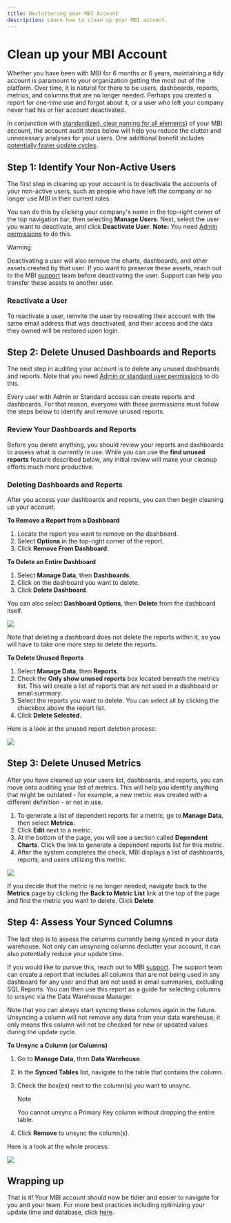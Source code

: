 ```yaml
---
title: Decluttering your MBI Account
description: Learn how to clean up your MBI account. 
---
```

# Clean up your MBI Account

Whether you have been with MBI for 6 months or 6 years, maintaining a tidy account is paramount to your organization getting the most out of the platform. Over time, it is natural for there to be users, dashboards, reports, metrics, and columns that are no longer needed. Perhaps you created a report for one-time use and forgot about it, or a user who left your company never had his or her account deactivated.

In conjunction with [standardized, clear naming for all elements](../best-practices/naming-elements.md)) of your MBI account, the account audit steps below will help you reduce the clutter and unnecessary analyses for your users. One additional benefit includes [potentially faster update cycles](../best-practices/reduce-update-cycle-time.md).

## Step 1: Identify Your Non-Active Users

The first step in cleaning up your account is to deactivate the accounts of your non-active users, such as people who have left the company or no longer use MBI in their current roles.

You can do this by clicking your company's name in the top-right corner of the top navigation bar, then selecting **Manage Users**. Next, select the user you want to deactivate, and click **Deactivate User**. **Note:** You need [Admin permissions](../administrator/user-management/user-management.md) to do this.

>[!WARNING]
>
>Deactivating a user will also remove the charts, dashboards, and other assets created by that user. If you want to preserve these assets, reach out to the MBI [support](../getting-started/support.md) team before deactivating the user. Support can help you transfer these assets to another user.

### Reactivate a User

To reactivate a user, reinvite the user by recreating their account with the same email address that was deactivated, and their access and the data they owned will be restored upon login.

## Step 2: Delete Unused Dashboards and Reports

The next step in auditing your account is to delete any unused dashboards and reports. Note that you need [Admin or standard user permissions](../administrator/user-management/user-management.md) to do this.

Every user with Admin or Standard access can create reports and dashboards. For that reason, everyone with these permissions must follow the steps below to identify and remove unused reports.

### Review Your Dashboards and Reports

Before you delete anything, you should review your reports and dashboards to assess what is currently in use. While you can use the **find unused reports** feature described below, any initial review will make your cleanup efforts much more productive.

### Deleting Dashboards and Reports

After you access your dashboards and reports, you can then begin cleaning up your account.

**To Remove a Report from a Dashboard**

1. Locate the report you want to remove on the dashboard.
1. Select **Options** in the top-right corner of the report.
1. Click **Remove From Dashboard**.

**To Delete an Entire Dashboard**

1. Select **Manage Data**, then **Dashboards**.
1. Click on the dashboard you want to delete.
1. Click **Delete Dashboard**.

You can also select **Dashboard Options**, then **Delete** from the dashboard itself.

![](../../mbi/assets/Delete_from_dashboard.png)

Note that deleting a dashboard does not delete the reports within it, so you will have to take one more step to delete the reports.

**To Delete Unused Reports**

1. Select **Manage Data**, then **Reports**.
1. Check the **Only show unused reports** box located beneath the metrics list. This will create a list of reports that are not used in a dashboard or email summary.
1. Select the reports you want to delete. You can select all by clicking the checkbox above the report list.
1. Click **Delete Selected**.

Here is a look at the unused report deletion process:

![](../../mbi/assets/unused_reports.png)

## Step 3: Delete Unused Metrics

After you have cleaned up your users list, dashboards, and reports, you can move onto auditing your list of metrics. This will help you identify anything that might be outdated - for example, a new metric was created with a different definition - or not in use.

1. To generate a list of dependent reports for a metric, go to **Manage Data**, then select **Metrics**.
1. Click **Edit** next to a metric.
1. At the bottom of the page, you will see a section called **Dependent Charts**. Click the link to generate a dependent reports list for this metric.
1. After the system completes the check, MBI displays a list of dashboards, reports, and users utilizing this metric.

![](../../mbi/assets/report_dependecies.png)

If you decide that the metric is no longer needed, navigate back to the **Metrics** page by clicking the **Back to Metric List** link at the top of the page and find the metric you want to delete. Click **Delete**.

## Step 4: Assess Your Synced Columns

The last step is to assess the columns currently being synced in your data warehouse. Not only can unsyncing columns declutter your account, it can also potentially reduce your update time.

If you would like to pursue this, reach out to MBI [support](../getting-started/support.md). The support team can create a report that includes all columns that are not being used in any dashboard for any user and that are not used in email summaries, excluding SQL Reports. You can then use this report as a guide for selecting columns to unsync via the Data Warehouse Manager.

Note that you can always start syncing these columns again in the future. Unsyncing a column will not remove any data from your data warehouse; it only means this column will not be checked for new or updated values during the update cycle.

**To Unsync a Column (or Columns)**

1. Go to **Manage Data**, then **Data Warehouse**.
1. In the **Synced Tables** list, navigate to the table that contains the column.
1. Check the box(es) next to the column(s) you want to unsync. 
   >[!NOTE]
   >
   >You cannot unsync a Primary Key column without dropping the entire table.

1. Click **Remove** to unsync the column(s).

Here is a look at the whole process:

![](../../mbi/assets/drop_column.png)

## Wrapping up

That is it! Your MBI account should now be tidier and easier to navigate for you and your team. For more best practices including optimizing your update time and database, click [here](../best-practices.md).
